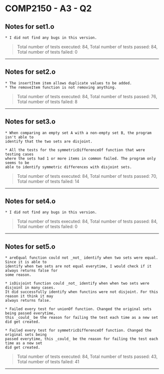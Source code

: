 # COMP2150 - A3 - Q2

## Notes for set1.o
	
	* I did not find any bugs in this version.

> Total number of tests executed: 84, 
> Total number of tests passed: 84, 
> Total number of tests failed: 0

---

## Notes for set2.o

	* The insertItem item allows duplicate values to be added. 
	* The removeItem function is not removing anything. 

> Total number of tests executed: 84, 
> Total number of tests passed: 76, 
> Total number of tests failed: 8

---

## Notes for set3.o

	* When comparing an empty set A with a non-empty set B, the program isn't able to
	identify that the two sets are disjoint. 
	
	* All the tests for the symmetricDifferenceOf function that were testing cases
	where the sets had 1 or more items in common failed. The program only seems to be 
	able to identify symmetric differences with disjoint sets.
	
> Total number of tests executed: 84, 
> Total number of tests passed: 70, 
> Total number of tests failed: 14

---

## Notes for set4.o

	* I did not find any bugs in this version.

> Total number of tests executed: 84, 
> Total number of tests passed: 84, 
> Total number of tests failed: 0

---

## Notes for set5.o

	* areEqual function could not _not_ identify when two sets were equal. Since it is able to 
	identify when two sets are not equal everytime, I would check if it always returns false for 
	some reason.
	
	* isDisjoint function could _not_ identify when when two sets were disjoint in many cases. 
	It did successfully identify when functins were not disjoint. For this reason it think it may 
	always returns false.
	
	* Failed every test for unionOf function. Changed the original sets being passed everytime, 
	this _could_ be the reason for failing the test each time as a new set did get created. 
	
	* Failed every test for symmetricDifferenceOf function. Changed the original sets being 
	passed everytime, this _could_ be the reason for failing the test each time as a new set 
	did get created.

> Total number of tests executed: 84, 
> Total number of tests passed: 43, 
> Total number of tests failed: 41

---
